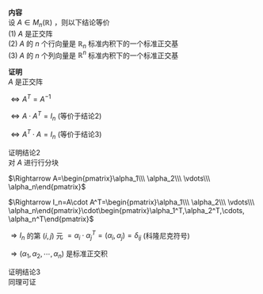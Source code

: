 **内容**  
设 $A\in M_n(\mathbb R)$ ，则以下结论等价  
 $(1)\ A$ 是正交阵  
 $(2)\ A$ 的 $n$ 个行向量是 $\mathbb R_n$ 标准内积下的一个标准正交基  
 $(3)\ A$ 的 $n$ 个列向量是 $\mathbb R^n$ 标准内积下的一个标准正交基  
  
**证明**  
 $A$ 是正交阵  
  
 $\Leftrightarrow A^T=A^{-1}$  
  
 $\Leftrightarrow A\cdot A^T=I_n$  (等价于结论2)  
  
 $\Leftrightarrow A^T\cdot A=I_n$  (等价于结论3)  
  
证明结论2  
对 $A$ 进行行分块  
  
 $\Rightarrow A=\begin{pmatrix}\alpha_1\\\ \alpha_2\\\ \vdots\\\ \alpha_n\end{pmatrix}$  
  
 $\Rightarrow I_n=A\cdot A^T=\begin{pmatrix}\alpha_1\\\ \alpha_2\\\ \vdots\\\ \alpha_n\end{pmatrix}\cdot\begin{pmatrix}\alpha_1^T,\alpha_2^T,\cdots, \alpha_n^T\end{pmatrix}$  
  
 $\Rightarrow I_n$ 的第 $(i,j)$ 元 $=\alpha_i\cdot\alpha_j^T=(\alpha_i,\alpha_j)=\delta_{ij}$ (科隆尼克符号)  
  
 $\Rightarrow(\alpha_1,\alpha_2,\cdots, \alpha_n)$ 是标准正交积  
  
证明结论3  
同理可证  
